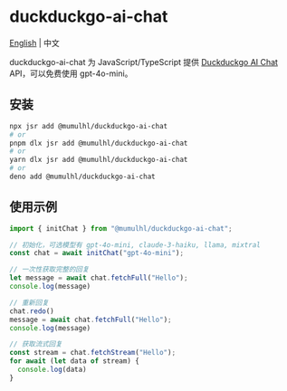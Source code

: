 # duckduckgo-ai-chat

[English](./README.md) | 中文

duckduckgo-ai-chat 为 JavaScript/TypeScript 提供 [Duckduckgo AI Chat](https://duckduckgo.com/aichat) API，可以免费使用 gpt-4o-mini。

## 安装

```sh
npx jsr add @mumulhl/duckduckgo-ai-chat
# or
pnpm dlx jsr add @mumulhl/duckduckgo-ai-chat
# or
yarn dlx jsr add @mumulhl/duckduckgo-ai-chat
# or
deno add @mumulhl/duckduckgo-ai-chat
```

## 使用示例

```javascript
import { initChat } from "@mumulhl/duckduckgo-ai-chat";

// 初始化，可选模型有 gpt-4o-mini, claude-3-haiku, llama, mixtral
const chat = await initChat("gpt-4o-mini");

// 一次性获取完整的回复
let message = await chat.fetchFull("Hello");
console.log(message)

// 重新回复
chat.redo()
message = await chat.fetchFull("Hello");
console.log(message)

// 获取流式回复
const stream = chat.fetchStream("Hello");
for await (let data of stream) {
  console.log(data)
}
```
